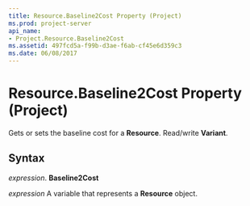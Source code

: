 ```yaml
---
title: Resource.Baseline2Cost Property (Project)
ms.prod: project-server
api_name:
- Project.Resource.Baseline2Cost
ms.assetid: 497fcd5a-f99b-d3ae-f6ab-cf45e6d359c3
ms.date: 06/08/2017
---
```



# Resource.Baseline2Cost Property (Project)

Gets or sets the baseline cost for a **Resource**. Read/write **Variant**.


## Syntax

 _expression_. **Baseline2Cost**

 _expression_ A variable that represents a **Resource** object.


